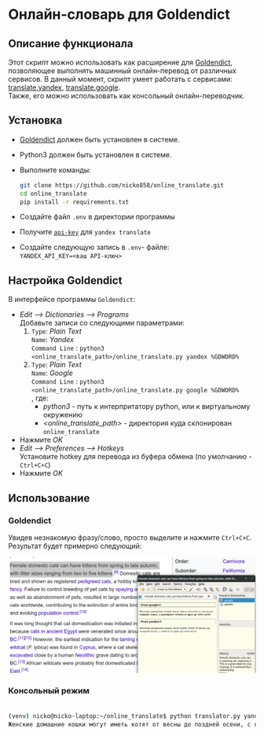 # Онлайн-словарь для Goldendict

## Описание функционала

Этот скрипт можно использовать как расширение для [Goldendict](http://goldendict.org/), позволяющее выполнять машинный онлайн-перевод от различных сервисов. В данный момент, скрипт умеет работать с сервисами: [translate.yandex](https://translate.yandex.ru/), [translate.google](https://translate.google.com/).  
Также, его можно использовать как консольный онлайн-переводчик.

## Установка

- [Goldendict](http://goldendict.org/) должен быть установлен в системе.  
- Python3 должен быть установлен в системе.

- Выполните команды:

  ```bash
  git clone https://github.com/nicko858/online_translate.git
  cd online_translate
  pip install -r requirements.txt
  ```

- Создайте файл `.env` в директории программы
- Получите [`api-key`](https://translate.yandex.ru/developers/keys) для `yandex translate`  
- Создайте следующую запись в `.env`- файле:  
  `YANDEX_API_KEY=<ваш API-ключ>`

## Настройка Goldendict

В интерфейсе программы `Goldendict`:

- *Edit --> Dictionaries --> Programs*  
  Добавьте записи со следующими параметрами:  
  1) `Type`: *Plain Text*  
     `Name`: *Yandex*  
     `Command Line` : `python3 <online_translate_path>/online_translate.py yandex %GDWORD%`
  2) `Type`: *Plain Text*  
     `Name`: *Google*  
     `Command Line` : `python3 <online_translate_path>/online_translate.py google %GDWORD%`  
, где:
     - *python3* - путь к интерпритатору python, или к виртуальному окружению
     - *<online_translate_path>* - директория куда склонирован `online_translate`  
- Нажмите *OK*
- *Edit --> Preferences --> Hotkeys*  
  Установите hotkey для перевода из буфера обмена (по умолчанию - `Ctrl+C+C`)
- Нажмите *OK*

## Использование

### Goldendict

Увидев незнакомую фразу/слово, просто выделите и нажмите `Ctrl+C+C`.  
Результат будет примерно следующий:  

![screen](./screen.png)  

### Консольный режим  

```bash

(venv) nicko@nicko-laptop:~/online_translate$ python translator.py yandex 'Female domestic cats can have kittens from spring to late autumn, with litter sizes ranging from two to five kittens'
Женские домашние кошки могут иметь котят от весны до поздней осени, с помета от двух до пяти котят

```
